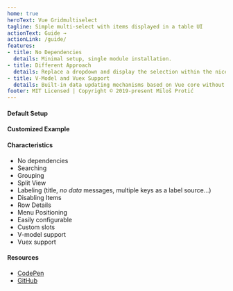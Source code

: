```yaml
---
home: true
heroText: Vue Gridmultiselect
tagline: Simple multi-select with items displayed in a table UI
actionText: Guide →
actionLink: /guide/
features:
- title: No Dependencies
  details: Minimal setup, single module installation.
- title: Different Approach
  details: Replace a dropdown and display the selection within the nice table/grid UI. 
- title: V-Model and Vuex Support
  details: Built-in data updating mechanisms based on Vue core without events
footer: MIT Licensed | Copyright © 2019-present Miloš Protić
---
```


#### Default Setup

<DefaultSetup />

#### Customized Example

<InitialExample />

#### Characteristics

- No dependencies
- Searching
- Grouping
- Split View
- Labeling (title, _no data_ messages, multiple keys as a label source...)
- Disabling Items
- Row Details
- Menu Positioning
- Easily configurable
- Custom slots
- V-model support
- Vuex support

#### Resources

- [CodePen](https://codepen.io/protic_milos/pen/vYEKywq)
- [GitHub](https://github.com/ProticM/vue-gridmultiselect)